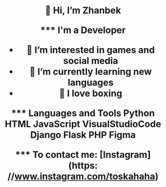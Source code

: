 <h1 align="center"> 👋 Hi, I’m Zhanbek

*** I'm a Developer
- 👀 I’m interested in games and social media
- 🌱 I’m currently learning new languages
- 🥊 I love boxing

*** Languages and Tools
Python
HTML
JavaScript
VisualStudioCode
Django
Flask
PHP
Figma

*** To contact me:
[Instagram](https: //www.instagram.com/toskahaha)

